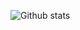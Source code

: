 ![Github stats](https://github-readme-stats.vercel.app/api?username=Mhakimamransyah&theme=great-gatsby&show_icons=true&count_private=true)
